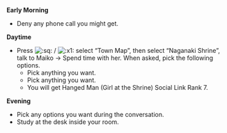 **Early Morning**

- Deny any phone call you might get.

**Daytime**

- Press ![:sq:](https://www.powerpyx.com/wp-includes/images/smilies/square.png) / ![:x1:](https://www.powerpyx.com/wp-includes/images/smilies/x1.png) select “Town Map”, then select “Naganaki Shrine”, talk to Maiko -> Spend time with her. When asked, pick the following options.
  - Pick anything you want.
  - Pick anything you want.
  - You will get Hanged Man (Girl at the Shrine) Social Link Rank 7.

**Evening**

- Pick any options you want during the conversation.
- Study at the desk inside your room.
